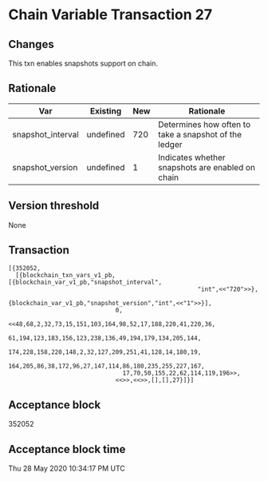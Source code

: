 # Chain Variable Transaction 27

## Changes

This txn enables snapshots support on chain.

## Rationale

| Var               	| Existing  	| New 	| Rationale                                             	|
|-------------------	|-----------	|-----	|-------------------------------------------------------	|
| snapshot_interval 	| undefined 	| 720 	| Determines how often to take a snapshot of the ledger 	|
| snapshot_version  	| undefined 	| 1   	| Indicates whether snapshots are enabled on chain      	|

## Version threshold

None

## Transaction

```
[{352052,
  [{blockchain_txn_vars_v1_pb,[{blockchain_var_v1_pb,"snapshot_interval",
                                                     "int",<<"720">>},
                               {blockchain_var_v1_pb,"snapshot_version","int",<<"1">>}],
                              0,
                              <<48,68,2,32,73,15,151,103,164,98,52,17,188,220,41,220,36,
                                61,194,123,183,156,123,238,136,49,194,179,134,205,144,
                                174,228,158,220,148,2,32,127,209,251,41,128,14,180,19,
                                164,205,86,38,172,96,27,147,114,86,180,235,255,227,167,
                                17,70,50,155,22,62,114,119,196>>,
                              <<>>,<<>>,[],[],27}]}]
```

## Acceptance block
352052

## Acceptance block time
Thu 28 May 2020 10:34:17 PM UTC
